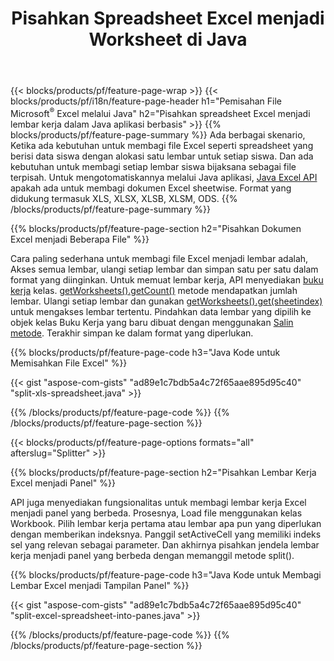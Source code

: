 ﻿---
title: Pisahkan Spreadsheet Excel menjadi Worksheet di Java
url: /id/java/splitter/
description: Java kode sumber yang menjelaskan cara membagi berkas Microsoft Excel menjadi beberapa dokumen menggunakan Java pustaka Excel
---
{{< blocks/products/pf/feature-page-wrap >}}
{{< blocks/products/pf/i18n/feature-page-header h1="Pemisahan File Microsoft<sup>&reg;</sup> Excel melalui Java" h2="Pisahkan spreadsheet Excel menjadi lembar kerja dalam Java aplikasi berbasis" >}}
{{% blocks/products/pf/feature-page-summary %}}
Ada berbagai skenario, Ketika ada kebutuhan untuk membagi file Excel seperti spreadsheet yang berisi data siswa dengan alokasi satu lembar untuk setiap siswa. Dan ada kebutuhan untuk membagi setiap lembar siswa bijaksana sebagai file terpisah. Untuk mengotomatiskannya melalui Java aplikasi, [Java Excel API](/cells/java/) apakah ada untuk membagi dokumen Excel sheetwise. Format yang didukung termasuk XLS, XLSX, XLSB, XLSM, ODS. 
{{% /blocks/products/pf/feature-page-summary %}}

{{% blocks/products/pf/feature-page-section h2="Pisahkan Dokumen Excel menjadi Beberapa File" %}}

Cara paling sederhana untuk membagi file Excel menjadi lembar adalah, Akses semua lembar, ulangi setiap lembar dan simpan satu per satu dalam format yang diinginkan. Untuk memuat lembar kerja, API menyediakan [buku kerja](https://reference.aspose.com/cells/java/com.aspose.cells/Workbook) kelas. [getWorksheets().getCount()](https://reference.aspose.com/cells/java/com.aspose.cells/worksheetcollection#Count) metode mendapatkan jumlah lembar. Ulangi setiap lembar dan gunakan [getWorksheets().get(sheetindex)](https://reference.aspose.com/cells/java/com.aspose.cells/worksheetcollection#get) untuk mengakses lembar tertentu. Pindahkan data lembar yang dipilih ke objek kelas Buku Kerja yang baru dibuat dengan menggunakan [Salin metode](https://reference.aspose.com/cells/java/com.aspose.cells/workbook#copy(com.aspose.cells.Workbook)). Terakhir simpan ke dalam format yang diperlukan.

{{% blocks/products/pf/feature-page-code h3="Java Kode untuk Memisahkan File Excel" %}}

{{< gist "aspose-com-gists" "ad89e1c7bdb5a4c72f65aae895d95c40" "split-xls-spreadsheet.java" >}}

{{% /blocks/products/pf/feature-page-code %}}
{{% /blocks/products/pf/feature-page-section %}}

{{< blocks/products/pf/feature-page-options formats="all" afterslug="Splitter" >}}

{{% blocks/products/pf/feature-page-section h2="Pisahkan Lembar Kerja Excel menjadi Panel" %}}

API juga menyediakan fungsionalitas untuk membagi lembar kerja Excel menjadi panel yang berbeda. Prosesnya, Load file menggunakan kelas Workbook. Pilih lembar kerja pertama atau lembar apa pun yang diperlukan dengan memberikan indeksnya. Panggil setActiveCell yang memiliki indeks sel yang relevan sebagai parameter. Dan akhirnya pisahkan jendela lembar kerja menjadi panel yang berbeda dengan memanggil metode split().

{{% blocks/products/pf/feature-page-code h3="Java Kode untuk Membagi Lembar Excel menjadi Tampilan Panel" %}}

{{< gist "aspose-com-gists" "ad89e1c7bdb5a4c72f65aae895d95c40" "split-excel-spreadsheet-into-panes.java" >}}

{{% /blocks/products/pf/feature-page-code %}}
{{% /blocks/products/pf/feature-page-section %}}
